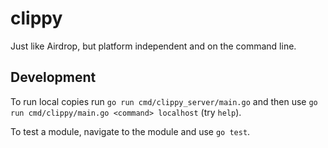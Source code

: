 # clippy

Just like Airdrop, but platform independent and on the command line.

## Development

To run local copies run `go run cmd/clippy_server/main.go` and then use `go run cmd/clippy/main.go <command> localhost` (try `help`).

To test a module, navigate to the module and use `go test`.
